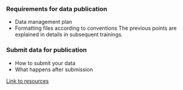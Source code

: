 ### Requirements for data publication
 * Data management plan
 * Formatting files according to conventions
The previous points are explained in details in subsequent trainings.

### Submit data for publication
 * How to submit your data
 * What happens after submission

[Link to resources](???)